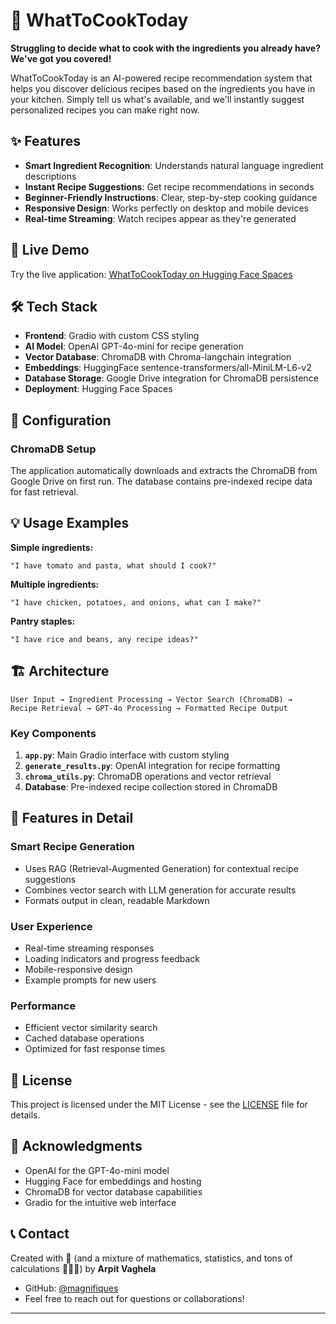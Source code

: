 # 🍳 WhatToCookToday

**Struggling to decide what to cook with the ingredients you already have? We've got you covered!**

WhatToCookToday is an AI-powered recipe recommendation system that helps you discover delicious recipes based on the ingredients you have in your kitchen. Simply tell us what's available, and we'll instantly suggest personalized recipes you can make right now.

## ✨ Features

- **Smart Ingredient Recognition**: Understands natural language ingredient descriptions
- **Instant Recipe Suggestions**: Get recipe recommendations in seconds
- **Beginner-Friendly Instructions**: Clear, step-by-step cooking guidance
- **Responsive Design**: Works perfectly on desktop and mobile devices
- **Real-time Streaming**: Watch recipes appear as they're generated

## 🚀 Live Demo

Try the live application: [WhatToCookToday on Hugging Face Spaces](https://huggingface.co/spaces/vapit/whattocooktoday)

## 🛠️ Tech Stack

- **Frontend**: Gradio with custom CSS styling
- **AI Model**: OpenAI GPT-4o-mini for recipe generation
- **Vector Database**: ChromaDB with Chroma-langchain integration
- **Embeddings**: HuggingFace sentence-transformers/all-MiniLM-L6-v2
- **Database Storage**: Google Drive integration for ChromaDB persistence
- **Deployment**: Hugging Face Spaces

## 🔧 Configuration

### ChromaDB Setup

The application automatically downloads and extracts the ChromaDB from Google Drive on first run. The database contains pre-indexed recipe data for fast retrieval.

## 💡 Usage Examples

**Simple ingredients:**
```
"I have tomato and pasta, what should I cook?"
```

**Multiple ingredients:**
```
"I have chicken, potatoes, and onions, what can I make?"
```

**Pantry staples:**
```
"I have rice and beans, any recipe ideas?"
```

## 🏗️ Architecture

```
User Input → Ingredient Processing → Vector Search (ChromaDB) → 
Recipe Retrieval → GPT-4o Processing → Formatted Recipe Output
```

### Key Components

1. **`app.py`**: Main Gradio interface with custom styling
2. **`generate_results.py`**: OpenAI integration for recipe formatting
3. **`chroma_utils.py`**: ChromaDB operations and vector retrieval
4. **Database**: Pre-indexed recipe collection stored in ChromaDB

## 🎨 Features in Detail

### Smart Recipe Generation
- Uses RAG (Retrieval-Augmented Generation) for contextual recipe suggestions
- Combines vector search with LLM generation for accurate results
- Formats output in clean, readable Markdown

### User Experience
- Real-time streaming responses
- Loading indicators and progress feedback
- Mobile-responsive design
- Example prompts for new users

### Performance
- Efficient vector similarity search
- Cached database operations
- Optimized for fast response times

## 📄 License

This project is licensed under the MIT License - see the [LICENSE](LICENSE) file for details.

## 🙏 Acknowledgments

- OpenAI for the GPT-4o-mini model
- Hugging Face for embeddings and hosting
- ChromaDB for vector database capabilities
- Gradio for the intuitive web interface

## 📞 Contact

Created with 🤎 (and a mixture of mathematics, statistics, and tons of calculations 👩🏽‍🔬) by **Arpit Vaghela**

- GitHub: [@magnifiques](https://github.com/magnifiques)
- Feel free to reach out for questions or collaborations!

---
